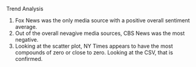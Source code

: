 
Trend Analysis

1. Fox News was the only media source with a positive overall sentiment average.
2. Out of the overall nevagive media sources, CBS News was the most negative.
3. Looking at the scatter plot, NY Times appears to have the most compounds of zero or close to zero. Looking at the CSV, that is confirmed.
